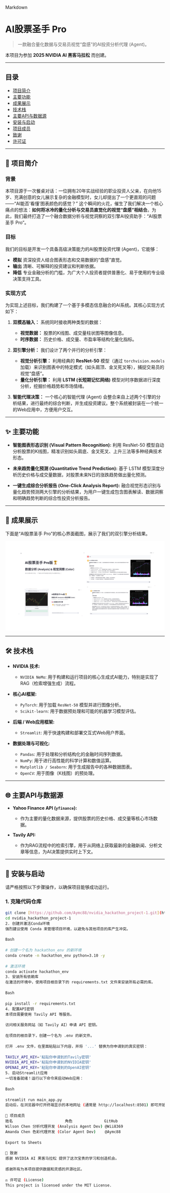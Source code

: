 Markdown

# AI股票圣手 Pro

> 一款融合量化数据与交易员视觉“盘感”的AI投资分析代理 (Agent)。

本项目为参加 **2025 NVIDIA AI 黑客马拉松** 而创建。

---

## 目录
- [项目简介](#项目简介)
- [主要功能](#主要功能)
- [成果展示](#成果展示)
- [技术栈](#技术栈)
- [主要API与数据源](#主要api与数据源)
- [安装与启动](#安装与启动)
- [项目成员](#项目成员)
- [致谢](#致谢)
- [许可证](#许可证)

---

## 📖 项目简介

### 背景

本项目源于一次餐桌对话：一位拥有20年实战经验的职业投资人父亲，在向他15岁、充满创意的女儿展示复杂的金融模型时，女儿却提出了一个更直观的问题——“AI能否‘看懂’图表颜色的感觉？” 这个瞬间的火花，催生了我们解决一个核心痛点的想法：**如何将冰冷的量化分析与交易员直觉化的视觉“盘感”相结合**。为此，我们最终打造了一个融合数据分析与视觉洞察的双引擎AI投资助手：“AI股票圣手 Pro”。

### 目标

我们的目标是开发一个具备高级决策能力的AI股票投资代理 (Agent)，它能够：

* **模拟** 资深投资人结合图表形态和交易数据的“盘感”直觉。
* **输出** 清晰、可解释的投资建议和判断依据。
* **降低** 专业金融分析的门槛，为广大个人投资者提供普惠化、易于使用的专业级决策支持工具。

### 实现方式

为实现上述目标，我们构建了一个基于多模态信息融合的AI系统。其核心实现方式如下：

1.  **双模态输入：** 系统同时接收两种类型的数据：
    * **视觉数据：** 股票的K线图、成交量柱状图等图像信息。
    * **时序数据：** 历史价格、成交量、市盈率等结构化量化指标。

2.  **双引擎分析：** 我们设计了两个并行的分析引擎：
    * **视觉分析引擎：** 利用经典的 **ResNet-50** 模型（通过 `torchvision.models` 加载）来识别图表中的特定模式（如头肩顶、金叉死叉等），捕捉交易员的视觉“盘感”。
    * **量化分析引擎：** 利用 **LSTM (长短期记忆网络)** 模型对时序数据进行深度分析，挖掘价格趋势和市场情绪。

3.  **智能代理决策：** 一个核心的智能代理 (Agent) 会整合来自上述两个引擎的分析结果，进行最终的综合判断，并生成投资建议。整个系统被封装在一个统一的Web应用中，方便用户交互。

---

## ✨ 主要功能

* **智能图表形态识别 (Visual Pattern Recognition):**
    利用 ResNet-50 模型自动分析股票的K线图，精准识别如头肩底、金叉死叉、上升三法等多种经典技术形态。

* **未来趋势量化预测 (Quantitative Trend Prediction):**
    基于 LSTM 模型深度分析历史价格与成交量数据，对股票未来N日的涨跌趋势做出量化预测。

* **一键生成综合分析报告 (One-Click Analysis Report):**
    融合视觉形态识别与量化趋势预测两大引擎的分析结果，为用户一键生成包含图表解读、数据洞察和明确趋势判断的综合性投资分析报告。

---

## 📸 成果展示

下面是“AI股票圣手 Pro”的核心界面截图，展示了我们的双引擎分析结果。

![AI股票圣手 Pro 界面截图](./images/ai-stock-sage-pro.png)


---

## 🛠️ 技术栈

* **NVIDIA 技术:**
    * `NVIDIA NeMo`: 用于构建和运行项目的核心生成式AI能力，特别是实现了RAG（检索增强生成）流程。

* **核心AI框架:**
    * `PyTorch`: 用于加载 `ResNet-50` 模型并进行图像分析。
    * `Scikit-learn`: 用于数据预处理和可能的机器学习模型评估。

* **后端 / Web应用框架:**
    * `Streamlit`: 用于快速构建和部署交互式Web用户界面。

* **数据处理与可视化:**
    * `Pandas`: 用于处理和分析结构化的金融时间序列数据。
    * `NumPy`: 用于进行高性能的科学计算和数值运算。
    * `Matplotlib / Seaborn`: 用于生成报告中的各种数据图表。
    * `OpenCV`: 用于图像（K线图）的预处理。

---

## 🌐 主要API与数据源

* **Yahoo Finance API (`yfinance`):**
    * 作为主要的量化数据来源，提供股票的历史价格、成交量等核心市场数据。

* **Tavily API:**
    * 作为RAG流程中的检索引擎，用于从网络上获取最新的金融新闻、分析文章等信息，为AI决策提供实时上下文。

---

## 🚀 安装与启动

请严格按照以下步骤操作，以确保项目能够成功运行。

### 1. 克隆代码仓库
```bash
git clone [https://github.com/Aymc88/nvidia_hackathon_project-1.git](https://github.com/Aymc88/nvidia_hackathon_project-1.git)
cd nvidia_hackathon_project-1
2. 创建并激活Conda环境
强烈建议使用 Conda 来管理项目环境，以避免与其他项目的库产生冲突。

Bash

# 创建一个名为 hackathon_env 的新环境
conda create -n hackathon_env python=3.10 -y

# 激活环境
conda activate hackathon_env
3. 安装所有依赖库
在激活的环境中，使用项目根目录下的 requirements.txt 文件来安装所有必需的库。

Bash

pip install -r requirements.txt
4. 配置API密钥
本项目需要使用 Tavily API 等服务。

访问相关服务网站（如 Tavily AI）申请 API 密钥。

在项目的根目录下，创建一个名为 .env 的新文件。

打开 .env 文件，在里面粘贴以下内容，并将 '...' 替换为你申请到的真实密钥：

TAVILY_API_KEY='粘贴你申请到的Tavily密钥'
NVIDIA_API_KEY='粘贴你申请到的NVIDIA密钥'
OPENAI_API_KEY='粘贴你申请到的OpenAI密钥'
5. 启动Streamlit应用
一切准备就绪！运行以下命令来启动Web应用：

Bash

streamlit run main_app.py
启动后，在浏览器中打开终端显示的本地网址 (通常是 http://localhost:8501) 即可开始使用。

👥 项目成员
姓名	                     角色	             GitHub
Wilson Chen	分析代理开发 (Analysis Agent Dev)	@Wii8369
Amanda Chen	色彩代理开发 (Color Agent Dev)	@Aymc88

Export to Sheets

🙏 致谢
感谢 NVIDIA AI 黑客马拉松 提供了这次宝贵的学习和创造机会。

感谢所有为本项目提供数据和灵感的开源社区。

⚖️ 许可证 (License)
This project is licensed under the MIT License.
